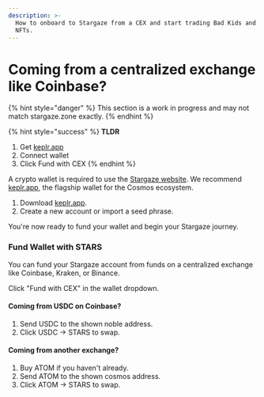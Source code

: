 ```yaml
---
description: >-
  How to onboard to Stargaze from a CEX and start trading Bad Kids and other
  NFTs.
---
```


# Coming from a centralized exchange like Coinbase?

{% hint style="danger" %}
This section is a work in progress and may not match stargaze.zone exactly.
{% endhint %}

{% hint style="success" %}
**TLDR**

1. Get [keplr.app](https://www.keplr.app/)
2. Connect wallet
3. Click Fund with CEX
{% endhint %}

A crypto wallet is required to use the [Stargaze website](https://www.stargaze.zone). We recommend [keplr.app](https://www.keplr.app/), the flagship wallet for the Cosmos ecosystem.

1. Download [keplr.app](https://www.keplr.app/).
2. Create a new account or import a seed phrase.

You're now ready to fund your wallet and begin your Stargaze journey.

### Fund Wallet with STARS

You can fund your Stargaze account from funds on a centralized exchange like Coinbase, Kraken, or Binance.&#x20;

Click "Fund with CEX" in the wallet dropdown.

#### Coming from USDC on Coinbase?

1. Send USDC to the shown noble address.
2. Click USDC -> STARS to swap.

#### Coming from another exchange?

1. Buy ATOM if you haven't already.&#x20;
2. Send ATOM to the shown cosmos address.
3. Click ATOM -> STARS to swap.



